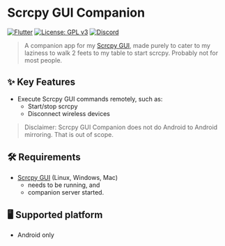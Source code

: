 # Scrcpy GUI Companion

[![Flutter](https://img.shields.io/badge/Flutter-02569B?logo=flutter&logoColor=white)](https://flutter.dev/)
[![License: GPL v3](https://img.shields.io/badge/License-GPLv3-blue.svg)](https://www.gnu.org/licenses/gpl-3.0)
[![Discord](https://img.shields.io/badge/scrcpygui-white?logo=discord&style=flat)](https://discord.gg/ZdV5DAxd8Y)

 
> A companion app for my [Scrcpy GUI](https://github.com/pizi-0/flutter-scrcpygui), made purely to cater to my laziness to walk 2 feets to my table to start scrcpy. Probably not for most people.

## ✨ Key Features
* Execute Scrcpy GUI commands remotely, such as:
    * Start/stop scrcpy
    * Disconnect wireless devices

> Disclaimer: Scrcpy GUI Companion does not do Android to Android mirroring. That is out of scope.


## 🛠️ Requirements

* [Scrcpy GUI](https://github.com/pizi-0/flutter-scrcpygui) (Linux, Windows, Mac)
    * needs to be running, and
    * companion server started.

## 🖥️ Supported platform

* Android only

